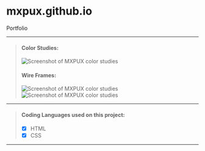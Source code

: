 # mxpux.github.io

Portfolio

***

> #### Color Studies: 
> ![Screenshot of MXPUX color studies](https://i.imgur.com/Dzjxzbo.png) 
> #### Wire Frames: 
> ![Screenshot of MXPUX color studies](https://i.imgur.com/VLXzopQ.png) 
> ![Screenshot of MXPUX color studies](https://i.imgur.com/2TP8B2l.png) 



***

> #### Coding Languages used on this project:
> - [x] HTML
> - [x] CSS

***



